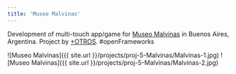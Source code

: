 ```yaml
---
title: 'Museo Malvinas'
---
```


Development of multi-touch app/game for [Museo Malvinas](https://museomalvinas.cultura.gob.ar/) in Buenos Aires, Argentina. Project by [+OTROS](http://masotros.com/).
#openFrameworks

![Museo Malvinas]({{ site.url }}/projects/proj-5-Malvinas/Malvinas-1.jpg)
![Museo Malvinas]({{ site.url }}/projects/proj-5-Malvinas/Malvinas-2.jpg)